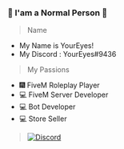 ### 👋 I'am a Normal Person 👋

> Name
- My Name is YourEyes!
- My Discord : YourEyes#9436

> My Passions
- 🎆 FiveM Roleplay Player
- 💻 FiveM Server Developer
- 💻 Bot Developer
- 💻 Store Seller

> [![Discord](https://cdn.discordapp.com/attachments/789281541435817994/790778063385395211/unknown.png)](https://discord.gg/XPqYtrdxDV)
